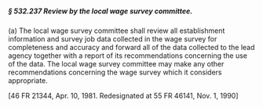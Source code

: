 ##### § 532.237 Review by the local wage survey committee. #####

(a) The local wage survey committee shall review all establishment information and survey job data collected in the wage survey for completeness and accuracy and forward all of the data collected to the lead agency together with a report of its recommendations concerning the use of the data. The local wage survey committee may make any other recommendations concerning the wage survey which it considers appropriate.

[46 FR 21344, Apr. 10, 1981. Redesignated at 55 FR 46141, Nov. 1, 1990]